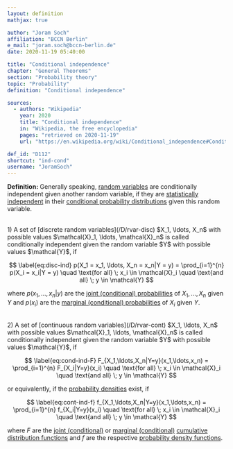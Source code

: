 ```yaml
---
layout: definition
mathjax: true

author: "Joram Soch"
affiliation: "BCCN Berlin"
e_mail: "joram.soch@bccn-berlin.de"
date: 2020-11-19 05:40:00

title: "Conditional independence"
chapter: "General Theorems"
section: "Probability theory"
topic: "Probability"
definition: "Conditional independence"

sources:
  - authors: "Wikipedia"
    year: 2020
    title: "Conditional independence"
    in: "Wikipedia, the free encyclopedia"
    pages: "retrieved on 2020-11-19"
    url: "https://en.wikipedia.org/wiki/Conditional_independence#Conditional_independence_of_random_variables"

def_id: "D112"
shortcut: "ind-cond"
username: "JoramSoch"
---
```



**Definition:** Generally speaking, [random variables](/D/rvar) are conditionally independent given another random variable, if they are [statistically independent](/D/ind) in their [conditional probability distributions](/D/dist-cond) given this random variable.

<br>
1) A set of [discrete random variables](/D/rvar-disc) $X_1, \ldots, X_n$ with possible values $\mathcal{X}_1, \ldots, \mathcal{X}_n$ is called conditionally independent given the random variable $Y$ with possible values $\mathcal{Y}$, if

$$ \label{eq:disc-ind}
p(X_1 = x_1, \ldots, X_n = x_n|Y = y) = \prod_{i=1}^{n} p(X_i = x_i|Y = y) \quad \text{for all} \; x_i \in \mathcal{X}_i \quad \text{and all} \; y \in \mathcal{Y}
$$

where $p(x_1, \ldots, x_n \vert y)$ are the [joint (conditional) probabilities](/D/prob-joint) of $X_1, \ldots, X_n$ given $Y$ and $p(x_i)$ are the [marginal (conditional) probabilities](/D/prob-marg) of $X_i$ given $Y$.

<br>
2) A set of [continuous random variables](/D/rvar-cont) $X_1, \ldots, X_n$ with possible values $\mathcal{X}_1, \ldots, \mathcal{X}_n$ is called conditionally independent given the random variable $Y$ with possible values $\mathcal{Y}$, if

$$ \label{eq:cond-ind-F}
F_{X_1,\ldots,X_n|Y=y}(x_1,\ldots,x_n) = \prod_{i=1}^{n} F_{X_i|Y=y}(x_i) \quad \text{for all} \; x_i \in \mathcal{X}_i \quad \text{and all} \; y \in \mathcal{Y}
$$

or equivalently, if the [probability densities](/D/pdf) exist, if

$$ \label{eq:cont-ind-f}
f_{X_1,\ldots,X_n|Y=y}(x_1,\ldots,x_n) = \prod_{i=1}^{n} f_{X_i|Y=y}(x_i) \quad \text{for all} \; x_i \in \mathcal{X}_i \quad \text{and all} \; y \in \mathcal{Y}
$$

where $F$ are the [joint (conditional)](/D/dist-joint) or [marginal (conditional)](/D/dist-marg) [cumulative distribution functions](/D/cdf) and $f$ are the respective [probability density functions](/D/pdf).
